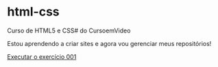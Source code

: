 # html-css
 Curso de HTML5 e CSS# do CursoemVideo

Estou aprendendo a criar sites e agora vou gerenciar meus repositórios!

<a href="https://caiomsampaio.github.io/html-css/exercicios/ex001/index.html"> Executar o exercício 001 </a>